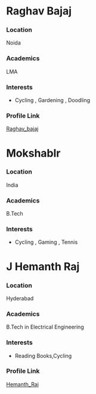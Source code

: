 # Raghav Bajaj

### Location

Noida

### Academics

LMA

### Interests

- Cycling , Gardening , Doodling

### Profile Link

[Raghav_bajaj](https://github.com/Raghav-Bajaj)


# Mokshablr

### Location

India

### Academics

B.Tech

### Interests

- Cycling , Gaming , Tennis


# J Hemanth Raj

### Location

Hyderabad

### Academics

B.Tech in Electrical Engineering

### Interests

- Reading Books,Cycling

### Profile Link

[Hemanth_Raj](https://github.com/hemanthraj2001)

